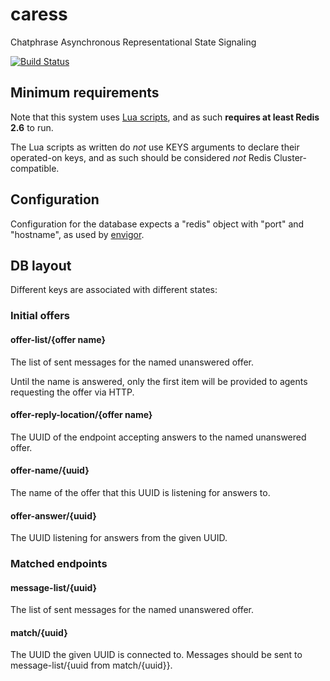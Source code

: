 # caress

Chatphrase Asynchronous Representational State Signaling

[![Build Status](https://travis-ci.org/chatphrase/caress.png?branch=master)](https://travis-ci.org/chatphrase/caress)

## Minimum requirements

Note that this system uses [Lua scripts][], and as such **requires at least
Redis 2.6** to run.

[Lua scripts]: http://redis.io/commands/eval

The Lua scripts as written do *not* use KEYS arguments to declare their
operated-on keys, and as such should be considered *not* Redis
Cluster-compatible.

## Configuration

Configuration for the database expects a "redis" object with "port" and
"hostname", as used by [envigor][].

[envigor]: https://github.com/stuartpb/envigor

## DB layout

Different keys are associated with different states:

### Initial offers

#### offer-list/{offer name}

The list of sent messages for the named unanswered offer.

Until the name is answered, only the first item will be provided to agents
requesting the offer via HTTP.

#### offer-reply-location/{offer name}

The UUID of the endpoint accepting answers to the named unanswered offer.

#### offer-name/{uuid}

The name of the offer that this UUID is listening for answers to.

#### offer-answer/{uuid}

The UUID listening for answers from the given UUID.

### Matched endpoints

#### message-list/{uuid}

The list of sent messages for the named unanswered offer.

#### match/{uuid}

The UUID the given UUID is connected to. Messages should be sent to
message-list/{uuid from match/{uuid}}.
